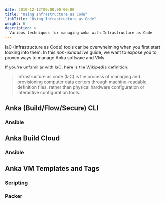 ```yaml
---
date: 2019-12-12T00:00:00-00:00
title: "Using Infrastructure as Code"
linkTitle: "Using Infrastructure as Code"
weight: 6
description: >
  Various techniques for managing Anka with Infrastructure as Code
---
```


IaC (Infrastructure as Code) tools can be overwhelming when you first start looking into them. In this _non-exhaustive_ guide, we want to expose you to proven ways to manage Anka software and VMs.

If you're unfamiliar with IaC, here is the Wikipedia definition:

> Infrastructure as code (IaC) is the process of managing and provisioning computer data centers through machine-readable definition files, rather than physical hardware configuration or interactive configuration tools.

## Anka (Build/Flow/Secure) CLI

### Ansible

## Anka Build Cloud

### Ansible

## Anka VM Templates and Tags

### Scripting

### Packer